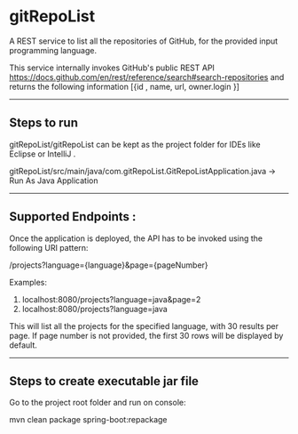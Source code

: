 # gitRepoList
A REST service to list all the repositories of GitHub, for the provided input programming language.

This service internally invokes GitHub's public REST API https://docs.github.com/en/rest/reference/search#search-repositories and returns the following information
[{id , name, url, owner.login }]

*******************

## Steps to run

gitRepoList/gitRepoList can be kept as the project folder for IDEs like Eclipse or IntelliJ . 

gitRepoList/src/main/java/com.gitRepoList.GitRepoListApplication.java -> Run As Java Application

********************

## Supported Endpoints :


Once the application is deployed, the API has to be invoked using the following URI pattern:

/projects?language={language}&page={pageNumber}

Examples:
1. localhost:8080/projects?language=java&page=2
2. localhost:8080/projects?language=java

This will list all the projects for the specified language, with 30 results per page. If page number is not provided,
the first 30 rows will be displayed by default.

************************************

## Steps to create executable jar file


Go to the project root folder and run on console:

mvn clean package spring-boot:repackage
